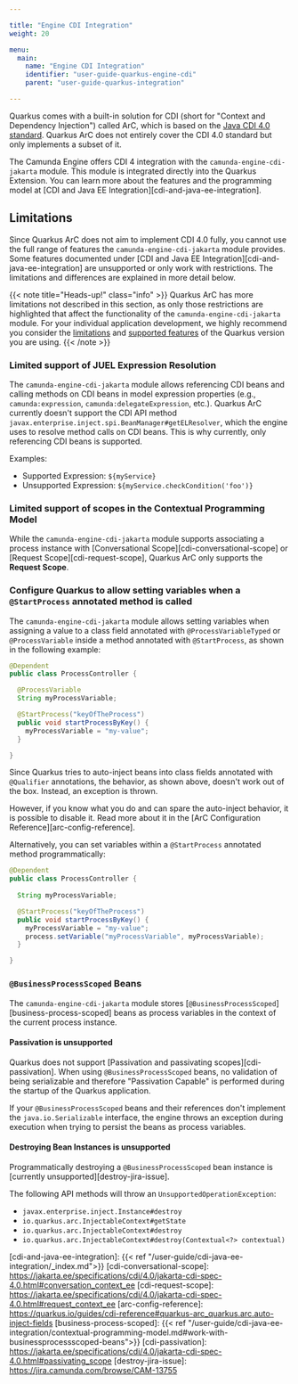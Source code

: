 ```yaml
---

title: "Engine CDI Integration"
weight: 20

menu:
  main:
    name: "Engine CDI Integration"
    identifier: "user-guide-quarkus-engine-cdi"
    parent: "user-guide-quarkus-integration"

---
```


Quarkus comes with a built-in solution for CDI (short for "Context and Dependency Injection") called ArC, 
which is based on the [Java CDI 4.0 standard][java-cdi-40-standard]. Quarkus ArC does not entirely cover 
the CDI 4.0 standard but only implements a subset of it.

The Camunda Engine offers CDI 4 integration with the `camunda-engine-cdi-jakarta` module. This module is integrated 
directly into the Quarkus Extension. You can learn more about the features and the programming model 
at [CDI and Java EE Integration][cdi-and-java-ee-integration].

## Limitations

Since Quarkus ArC does not aim to implement CDI 4.0 fully, you cannot use the full range of features 
the `camunda-engine-cdi-jakarta` module provides. Some features documented under 
[CDI and Java EE Integration][cdi-and-java-ee-integration] are unsupported or only work with restrictions. 
The limitations and differences are explained in more detail below.

{{< note title="Heads-up!" class="info" >}}
Quarkus ArC has more limitations not described in this section, as only those restrictions are highlighted 
that affect the functionality of the `camunda-engine-cdi-jakarta` module. For your individual application development, 
we highly recommend you consider the <a href="https://quarkus.io/guides/cdi-reference#limitations">limitations</a> and 
<a href="https://quarkus.io/guides/cdi-reference#supported_features">supported features</a> of the Quarkus version you are using.
{{< /note >}}

### Limited support of JUEL Expression Resolution

The `camunda-engine-cdi-jakarta` module allows referencing CDI beans and calling methods on CDI beans in 
model expression properties (e.g., `camunda:expression`, `camunda:delegateExpression`, etc.). 
Quarkus ArC currently doesn't support the CDI API method `javax.enterprise.inject.spi.BeanManager#getELResolver`, 
which the engine uses to resolve method calls on CDI beans. This is why currently, only referencing 
CDI beans is supported.

Examples:

* Supported Expression: `${myService}`
* Unsupported Expression: `${myService.checkCondition('foo')}`

### Limited support of scopes in the Contextual Programming Model

While the `camunda-engine-cdi-jakarta` module supports associating a process instance with 
[Conversational Scope][cdi-conversational-scope] or [Request Scope][cdi-request-scope], Quarkus ArC 
only supports the **Request Scope**.

### Configure Quarkus to allow setting variables when a `@StartProcess` annotated method is called

The `camunda-engine-cdi-jakarta` module allows setting variables when assigning a value to a class field
annotated with `@ProcessVariableTyped` or `@ProcessVariable` inside a method annotated 
with `@StartProcess`, as shown in the following example:

```java
@Dependent
public class ProcessController {

  @ProcessVariable
  String myProcessVariable;

  @StartProcess("keyOfTheProcess")
  public void startProcessByKey() {
    myProcessVariable = "my-value";
  }

}
```

Since Quarkus tries to auto-inject beans into class fields annotated with `@Qualifier` annotations, 
the behavior, as shown above, doesn't work out of the box. Instead, an exception is thrown.

However, if you know what you do and can spare the auto-inject behavior, it is possible to disable it.
Read more about it in the [ArC Configuration Reference][arc-config-reference].

Alternatively, you can set variables within a `@StartProcess` annotated method programmatically:

```java
@Dependent
public class ProcessController {
  
  String myProcessVariable;

  @StartProcess("keyOfTheProcess")
  public void startProcessByKey() {
    myProcessVariable = "my-value";
    process.setVariable("myProcessVariable", myProcessVariable);
  }

}
```

### `@BusinessProcessScoped` Beans

The `camunda-engine-cdi-jakarta` module stores [`@BusinessProcessScoped`][business-process-scoped] beans as 
process variables in the context of the current process instance.

#### Passivation is unsupported

Quarkus does not support [Passivation and passivating scopes][cdi-passivation].
When using `@BusinessProcessScoped` beans, no validation of being serializable and therefore 
"Passivation Capable" is performed during the startup of the Quarkus application. 

If your `@BusinessProcessScoped` beans and their references 
don't implement the `java.io.Serializable` interface, the engine throws an exception during execution 
when trying to persist the beans as process variables.

#### Destroying Bean Instances is unsupported

Programmatically destroying a `@BusinessProcessScoped` bean instance is 
[currently unsupported][destroy-jira-issue].

The following API methods will throw an `UnsupportedOperationException`:

* `javax.enterprise.inject.Instance#destroy`
* `io.quarkus.arc.InjectableContext#getState`
* `io.quarkus.arc.InjectableContext#destroy`
* `io.quarkus.arc.InjectableContext#destroy(Contextual<?> contextual)`

[java-cdi-40-standard]: https://jakarta.ee/specifications/cdi/4.0/jakarta-cdi-spec-4.0.html
[cdi-and-java-ee-integration]: {{< ref "/user-guide/cdi-java-ee-integration/_index.md">}}
[cdi-conversational-scope]: https://jakarta.ee/specifications/cdi/4.0/jakarta-cdi-spec-4.0.html#conversation_context_ee
[cdi-request-scope]: https://jakarta.ee/specifications/cdi/4.0/jakarta-cdi-spec-4.0.html#request_context_ee
[arc-config-reference]: https://quarkus.io/guides/cdi-reference#quarkus-arc_quarkus.arc.auto-inject-fields
[business-process-scoped]: {{< ref "/user-guide/cdi-java-ee-integration/contextual-programming-model.md#work-with-businessprocessscoped-beans">}}
[cdi-passivation]: https://jakarta.ee/specifications/cdi/4.0/jakarta-cdi-spec-4.0.html#passivating_scope
[destroy-jira-issue]: https://jira.camunda.com/browse/CAM-13755

